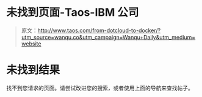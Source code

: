 # 未找到页面-Taos-IBM 公司

> 原文：<http://www.taos.com/from-dotcloud-to-docker/?utm_source=wanqu.co&utm_campaign=Wanqu+Daily&utm_medium=website>



# 未找到结果

找不到您请求的页面。请尝试改进您的搜索，或者使用上面的导航来查找帖子。

